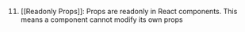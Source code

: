 11. [[Readonly Props]]: Props are readonly in React components. This means a component cannot modify its own props